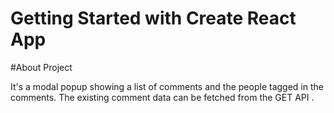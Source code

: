 # Getting Started with Create React App

#About Project

It's a modal popup showing a list of comments and the people tagged in the comments. The existing comment data can be fetched from the GET API .

